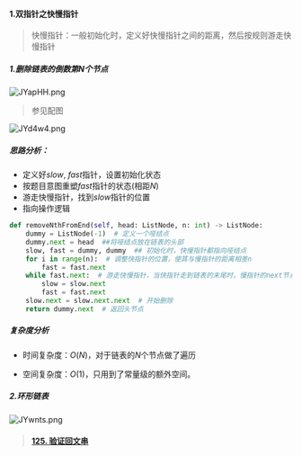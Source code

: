 #### 1.双指针之快慢指针

>  快慢指针：一般初始化时，定义好快慢指针之间的距离，然后按规则游走快慢指针

##### 1.删除链表的倒数第N个节点

![JYapHH.png](https://s1.ax1x.com/2020/04/22/JYapHH.png)

> 参见配图

![JYd4w4.png](https://s1.ax1x.com/2020/04/22/JYd4w4.png)

##### 思路分析：

- 定义好$slow$, $fast$指针，设置初始化状态
- 按题目意图重塑$fast$指针的状态(相距$N$)
- 游走快慢指针，找到$slow$指针的位置
- 指向操作逻辑

```python
def removeNthFromEnd(self, head: ListNode, n: int) -> ListNode:
    dummy = ListNode(-1)  # 定义一个哑结点
    dummy.next = head  ##将哑结点放在链表的头部
    slow, fast = dummy, dummy  ## 初始化时，快慢指针都指向哑结点
    for i in range(n):  # 调整快指针的位置，使其与慢指针的距离相差n
        fast = fast.next
    while fast.next:  # 游走快慢指针，当快指针走到链表的末尾时，慢指针的next节点指向的是待删除的节点
        slow = slow.next
        fast = fast.next
    slow.next = slow.next.next  # 开始删除
    return dummy.next  # 返回头节点
```

##### 复杂度分析

- 时间复杂度：$O(N)$，对于链表的$N$个节点做了遍历

- 空间复杂度：$O(1)$，只用到了常量级的额外空间。

##### 2.环形链表

![JYwnts.png](https://s1.ax1x.com/2020/04/22/JYwnts.png)











> #### [125. 验证回文串](https://leetcode-cn.com/problems/valid-palindrome/)